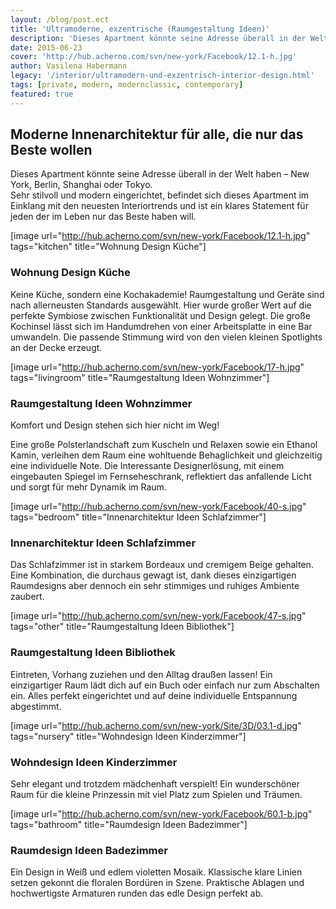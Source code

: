 ```yaml
---
layout: /blog/post.ect
title: 'Ultramoderne, exzentrische (Raumgestaltung Ideen)'
description: 'Dieses Apartment könnte seine Adresse überall in der Welt haben –  New York, Berlin, Shanghai oder Tokyo. Sehr stilvoll und modern eingerichtet, befindet sich dieses Apartment im Einklang mit den neuesten Interiortrends und ist ein klares Statement für jeden der im Leben nur das Beste haben will.'
date: 2015-06-23
cover: 'http://hub.acherno.com/svn/new-york/Facebook/12.1-h.jpg'
author: Vasilena Habermann
legacy: '/interior/ultramodern-und-exzentrisch-interior-design.html'
tags: [private, modern, modernclassic, contemporary]
featured: true
---
```

## **Moderne Innenarchitektur** für alle, die nur das Beste wollen
Dieses Apartment könnte seine Adresse überall  in der Welt haben –  New York, Berlin, Shanghai oder Tokyo.  
Sehr stilvoll und modern eingerichtet, befindet sich dieses Apartment im Einklang mit den neuesten Interiortrends und ist ein klares Statement für jeden der im Leben nur das Beste haben will.

[image url="http://hub.acherno.com/svn/new-york/Facebook/12.1-h.jpg" tags="kitchen" title="Wohnung Design Küche"]
### Wohnung Design **Küche**

Keine Küche, sondern eine Kochakademie! Raumgestaltung und Geräte sind nach allerneusten Standards ausgewählt. Hier wurde großer Wert auf die perfekte Symbiose zwischen Funktionalität und Design gelegt. Die große Kochinsel lässt sich im Handumdrehen von einer  Arbeitsplatte in eine  Bar umwandeln. Die passende Stimmung wird von den vielen kleinen Spotlights an der Decke erzeugt. 

[image url="http://hub.acherno.com/svn/new-york/Facebook/17-h.jpg" tags="livingroom" title="Raumgestaltung Ideen Wohnzimmer"]
### Raumgestaltung Ideen **Wohnzimmer**

Komfort und Design stehen sich hier nicht im Weg! 

Eine große Polsterlandschaft zum Kuscheln und Relaxen sowie ein Ethanol Kamin, verleihen dem Raum  eine wohltuende Behaglichkeit und gleichzeitig eine individuelle Note.  Die Interessante Designerlösung, mit einem eingebauten Spiegel im Fernseheschrank, reflektiert das anfallende Licht  und sorgt für mehr Dynamik im Raum.

[image url="http://hub.acherno.com/svn/new-york/Facebook/40-s.jpg" tags="bedroom" title="Innenarchitektur Ideen Schlafzimmer"]
### Innenarchitektur Ideen **Schlafzimmer**

Das Schlafzimmer ist in starkem Bordeaux und cremigem Beige gehalten. Eine Kombination, die durchaus gewagt ist, dank dieses einzigartigen Raumdesigns aber dennoch ein sehr stimmiges und ruhiges  Ambiente zaubert. 

[image url="http://hub.acherno.com/svn/new-york/Facebook/47-s.jpg" tags="other" title="Raumgestaltung Ideen Bibliothek"]
### Raumgestaltung Ideen **Bibliothek**

Eintreten, Vorhang zuziehen und den Alltag draußen lassen! Ein einzigartiger Raum lädt dich auf ein Buch oder einfach nur zum Abschalten ein.  Alles perfekt eingerichtet und auf deine individuelle Entspannung abgestimmt.

[image url="http://hub.acherno.com/svn/new-york/Site/3D/03.1-d.jpg" tags="nursery" title="Wohndesign Ideen Kinderzimmer"]
### Wohndesign Ideen **Kinderzimmer**

Sehr elegant und trotzdem mädchenhaft verspielt! Ein wunderschöner Raum für die kleine Prinzessin mit viel Platz zum Spielen und Träumen.

[image url="http://hub.acherno.com/svn/new-york/Facebook/60.1-b.jpg" tags="bathroom" title="Raumdesign Ideen Badezimmer"]
### Raumdesign Ideen **Badezimmer**

Ein Design in Weiß und edlem violetten Mosaik. Klassische klare Linien setzen gekonnt die floralen Bordüren in Szene. Praktische Ablagen und hochwertigste Armaturen runden das edle Design perfekt ab.